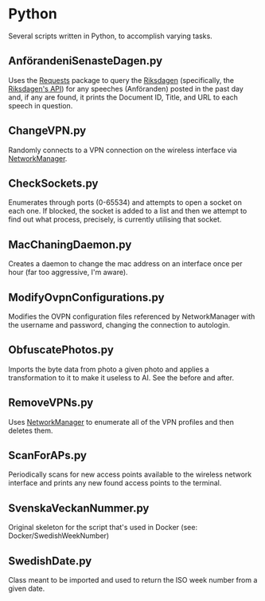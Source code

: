 # Python
Several scripts written in Python, to accomplish varying tasks.

## AnförandeniSenasteDagen.py
Uses the [Requests](https://docs.python-requests.org/en/master/) package to query the [Riksdagen](https://www.riksdagen.se/) (specifically, the [Riksdagen's API](https://data.riksdagen.se/)) for any speeches (Anföranden) posted in the past day and, if any are found, it prints the Document ID, Title, and URL to each speech in question.

## ChangeVPN.py
Randomly connects to a VPN connection on the wireless interface via [NetworkManager](https://developer.gnome.org/NetworkManager/stable/gdbus-org.freedesktop.NetworkManager.html#).

## CheckSockets.py
Enumerates through ports (0-65534) and attempts to open a socket on each one. If blocked, the socket is added to a list and then we attempt to find out what process, precisely, is currently utilising that socket.

## MacChaningDaemon.py
Creates a daemon to change the mac address on an interface once per hour (far too aggressive, I'm aware).

## ModifyOvpnConfigurations.py
Modifies the OVPN configuration files referenced by NetworkManager with the username and password, changing the connection to autologin.

## ObfuscatePhotos.py
Imports the byte data from photo a given photo and applies a transformation to it to make it useless to AI. See the before and after.

## RemoveVPNs.py
Uses [NetworkManager](https://developer.gnome.org/NetworkManager/stable/gdbus-org.freedesktop.NetworkManager.html#) to enumerate all of the VPN profiles and then deletes them.

## ScanForAPs.py
Periodically scans for new access points available to the wireless network interface and prints any new found access points to the terminal.

## SvenskaVeckanNummer.py
Original skeleton for the script that's used in Docker (see: Docker/SwedishWeekNumber)

## SwedishDate.py
Class meant to be imported and used to return the ISO week number from a given date.
